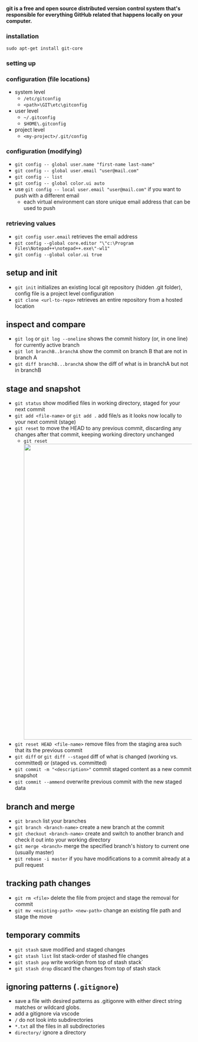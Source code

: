 #### git is a free and open source distributed version control system that's responsible for everything GitHub related that happens locally on your computer.

### installation
`sudo apt-get install git-core`

### setting up

### configuration (file locations)

- system level
  - `/etc/gitconfig`
  - `<path>\GIT\etc\gitconfig`
- user level
  - `~/.gitconfig`
  - `$HOME\.gitconfig`
- project level
  - `<my-project>/.git/config`

### configuration (modifying)
- `git config -- global user.name "first-name last-name"`
- `git config -- global user.email "user@mail.com"`
- `git config -- list`
- `git config -- global color.ui auto`
- use `git config -- local user.email "user@mail.com"` if you want to push with a different email 
    - each virtual environment can store unique email address that can be used to push
### retrieving values
- `git config user.email` retrieves the email address
- `git config --global core.editor "\"c:\Program Files\Notepad++\notepad++.exe\"-wl1"`
- `git config --global color.ui true`

## setup and init
- `git init` initializes an existing local git repository (hidden .git folder), config file is a project level configuration
- `git clone <url-to-repo>`  retrieves an entire repository from a hosted location

## inspect and compare
- `git log` or `git log --oneline` shows the commit history (or, in one line) for currently active branch
- `git lot branchB..branchA` show the commit on branch B that are not in branch A
- `git diff branchB...branchA` show the diff of what is in branchA but not in branchB

## stage and snapshot
- `git status` show modified files in working directory, staged for your next commit
- `git add <file-name>` or `git add .` add file/s as it looks now locally to your next commit (stage)
- `git reset` to move the HEAD to any previous commit, discarding any changes after that commit, keeping working directory unchanged
    - `git reset` <img src = "https://wac-cdn.atlassian.com/dam/jcr:e8a43261-2460-4783-9731-1197dc8959ab/03-04%20Reset%20a%20specific%20commit.png?cdnVersion=747" width =600 height=800 />
- `git reset HEAD <file-name>` remove files from the staging area such that its the previous commit
- `git diff` or `git diff --staged` diff of what is changed (working vs. committed) or (staged vs. committed)
- `git commit -m "<description>"` commit staged content as a new commit snapshot
- `git commit --ammend` overwrite previous commit with the new staged data

## branch and merge
- `git branch` list your branches
- `git branch <branch-name>` create a new branch at the commit
- `git checkout <branch-name>` create and switch to another branch and check it out into your working directory
- `git merge <branch>` merge the specified branch's history to current one (usually master)
- `git rebase -i master` if you have modifications to a commit already at a pull request

## tracking path changes
- `git rm <file>` delete the file from project and stage the removal for commit
- `git mv <existing-path> <new-path>` change an existing file path and stage the move

## temporary commits
- `git stash` save modified and staged changes
- `git stash list` list stack-order of stashed file changes
- `git stash pop` write workign from top of stash stack`
- `git stash drop` discard the changes from top of stash stack


## ignoring patterns (`.gitignore`)
- save a file with desired patterns as .gitigonre with either direct string matches or wildcard globs.
- add a gitignore via vscode
- `/` do not look into subdirectories
- `*.txt` all the files in all subdirectories
- `directory/` ignore a directory